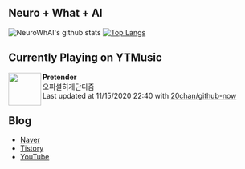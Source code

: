 ## Neuro + What + AI

![NeuroWhAI's github stats](https://github-readme-stats.vercel.app/api?username=neurowhai&count_private=true&show_icons=true)
[![Top Langs](https://github-readme-stats.vercel.app/api/top-langs/?username=neurowhai&layout=compact)](https://github.com/anuraghazra/github-readme-stats)

## Currently Playing on YTMusic

[<img align="left" height="65" src="https://lh3.googleusercontent.com/0ggCvSHHEiWpE6nr3cjtaIIGRxE8WFb-I99vwSOp6mg8syaR6K9PwhVGjOrN1FZCDeQJXdwrxUT9-ztl3Q">](https://music.youtube.com/channel/UC84Rm0a3gimYXPtqp5O_JRw)

**Pretender**  
오피셜히게단디즘  
Last updated at 11/15/2020 22:40 with [20chan/github-now](https://github.com/20chan/github-now)

## Blog

- [Naver](http://blog.naver.com/neurowhai)
- [Tistory](http://neurowhai.tistory.com/)
- [YouTube](https://www.youtube.com/channel/UCB_v1xU6laBHOeH6z4L-Mtw)
